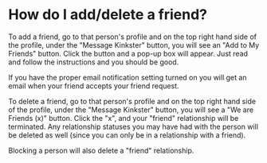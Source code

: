 # How do I add/delete a friend?

To add a friend, go to that person's profile and on the top right hand side of the profile, under the "Message Kinkster" button, you will see an "Add to My Friends" button. Click the button and a pop-up box will appear. Just read and follow the instructions and you should be good.

If you have the proper email notification setting turned on you will get an email when your friend accepts your friend request.

To delete a friend, go to that person's profile and on the top right hand side of the profile, under the "Message Kinkster" button, you will see a "We are Friends (x)" button. Click the "x", and your "friend" relationship will be terminated. Any relationship statuses you may have had with the person will be deleted as well (since you can only be in a relationship with a friend).

Blocking a person will also delete a "friend" relationship.

